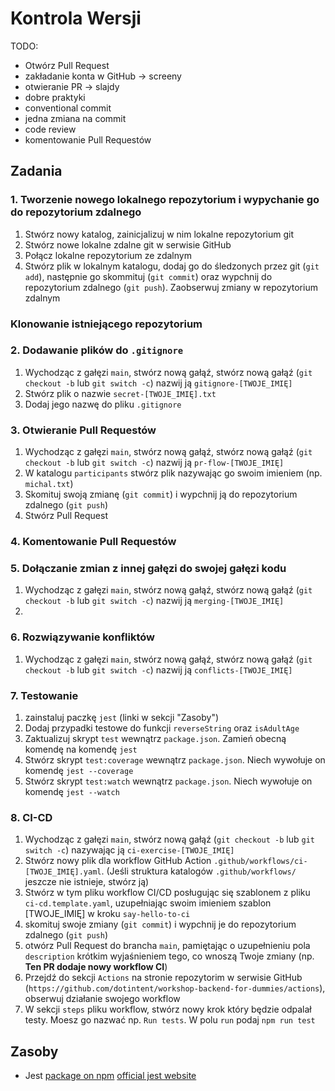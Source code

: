 # Kontrola Wersji

TODO: 
- Otwórz Pull Request
- zakładanie konta w GitHub -> screeny
- otwieranie PR -> slajdy
- dobre praktyki 
 - conventional commit
 - jedna zmiana na commit
 - code review
 - komentowanie Pull Requestów

## Zadania
### 1. Tworzenie nowego lokalnego repozytorium i wypychanie go do repozytorium zdalnego
1. Stwórz nowy katalog, zainicjalizuj w nim lokalne repozytorium git 
2. Stwórz nowe lokalne zdalne git w serwisie GitHub
3. Połącz lokalne repozytorium ze zdalnym 
4. Stwórz plik w lokalnym katalogu, dodaj go do śledzonych przez git (`git add`), następnie go skommituj (`git commit`) oraz wypchnij do repozytorium zdalnego (`git push`). Zaobserwuj zmiany w repozytorium zdalnym

### Klonowanie istniejącego repozytorium

### 2. Dodawanie plików do `.gitignore`
1. Wychodząc z gałęzi `main`, stwórz nową gałąź, stwórz nową gałąź (`git checkout -b` lub `git switch -c`) nazwij ją `gitignore-[TWOJE_IMIĘ]`
2. Stwórz plik o nazwie `secret-[TWOJE_IMIĘ].txt`
3. Dodaj jego nazwę do pliku `.gitignore`


### 3. Otwieranie Pull Requestów
1. Wychodząc z gałęzi `main`, stwórz nową gałąź, stwórz nową gałąź (`git checkout -b` lub `git switch -c`) nazwij ją `pr-flow-[TWOJE_IMIĘ]`
2. W katalogu `participants` stwórz plik nazywając go swoim imieniem (np. `michal.txt`)
3. Skomituj swoją zmianę (`git commit`) i wypchnij ją do repozytorium zdalnego (`git push`)
4. Stwórz Pull Request

### 4. Komentowanie Pull Requestów

### 5. Dołączanie zmian z innej gałęzi do swojej gałęzi kodu
1. Wychodząc z gałęzi `main`, stwórz nową gałąź, stwórz nową gałąź (`git checkout -b` lub `git switch -c`) nazwij ją `merging-[TWOJE_IMIĘ]`
2. 

### 6. Rozwiązywanie konfliktów
1. Wychodząc z gałęzi `main`, stwórz nową gałąź, stwórz nową gałąź (`git checkout -b` lub `git switch -c`) nazwij ją `conflicts-[TWOJE_IMIĘ]`


### 7. Testowanie
1. zainstaluj paczkę `jest` (linki w sekcji "Zasoby")
2. Dodaj przypadki testowe do funkcji `reverseString` oraz `isAdultAge`
3. Zaktualizuj skrypt `test` wewnątrz `package.json`. Zamień obecną komendę na komendę `jest`
4. Stwórz skrypt `test:coverage` wewnątrz `package.json`. Niech wywołuje on komendę `jest --coverage`
4. Stwórz skrypt `test:watch` wewnątrz `package.json`. Niech wywołuje on komendę `jest --watch`

### 8. CI-CD
1. Wychodząc z gałęzi `main`, stwórz nową gałąź (`git checkout -b` lub `git switch -c`) nazywając ją `ci-exercise-[TWOJE_IMIĘ]`
1. Stwórz nowy plik dla workflow GitHub Action `.github/workflows/ci-[TWOJE_IMIĘ].yaml`. (Jeśli struktura katalogów `.github/workflows/` jeszcze nie istnieje, stwórz ją)
2. Stwórz w tym pliku workflow CI/CD posługując się szablonem z pliku `ci-cd.template.yaml`, uzupełniając swoim imieniem szablon [TWOJE_IMIĘ] w kroku `say-hello-to-ci`
3. skomituj swoje zmiany (`git commit`) i wypchnij je do repozytorium zdalnego (`git push`)
3. otwórz Pull Request do brancha `main`, pamiętając o uzupełnieniu pola `description` krótkim wyjaśnieniem tego, co wnoszą Twoje zmiany (np. **Ten PR dodaje nowy workflow CI**)
4. Przejdź do sekcji `Actions` na stronie repozytorim w serwisie GitHub (`https://github.com/dotintent/workshop-backend-for-dummies/actions`), obserwuj działanie swojego workflow
5. W sekcji `steps` pliku workflow, stwórz nowy krok który będzie odpalał testy. Moesz go nazwać np. `Run tests`. W polu `run` podaj `npm run test`

## Zasoby
- Jest [package on npm](https://www.npmjs.com/package/jest) [official jest website](https://jestjs.io/)
